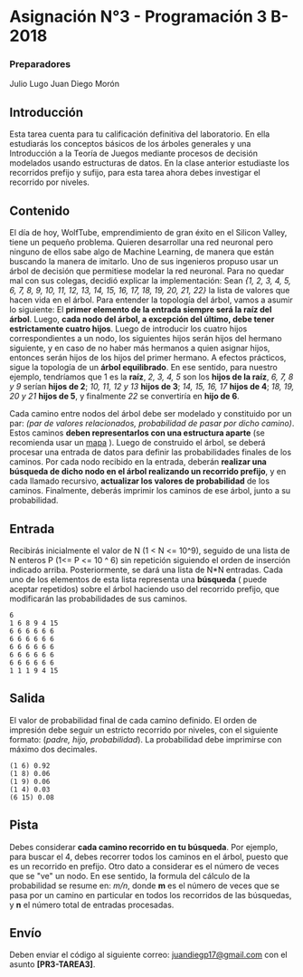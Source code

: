 # Asignación N°3 - Programación 3 B-2018

### Preparadores
Julio Lugo
Juan Diego Morón


## Introducción

Esta tarea cuenta para tu calificación definitiva del laboratorio. En ella estudiarás los conceptos básicos de los árboles generales y una Introducción a la Teoría de Juegos mediante procesos de decisión modelados usando estructuras de datos. En la clase anterior estudiaste los recorridos prefijo y sufijo, para esta tarea ahora debes investigar el recorrido por niveles.

## Contenido

El día de hoy, WolfTube, emprendimiento de gran éxito en el Silicon Valley, tiene un pequeño problema. Quieren desarrollar una red neuronal pero ninguno de ellos sabe algo de Machine Learning, de manera que están buscando la manera de imitarlo. Uno de sus ingenieros propuso usar un árbol de decisión que permitiese modelar la red neuronal. Para no quedar mal con sus colegas, decidió explicar la implementación: Sean *{1, 2, 3, 4, 5, 6, 7, 8, 9, 10, 11, 12, 13, 14, 15, 16, 17, 18, 19, 20, 21, 22}* la lista de valores que hacen vida en el árbol. Para entender la topología del árbol, vamos a asumir lo siguiente: El **primer elemento de la entrada siempre será la raíz del árbol**. Luego, **cada nodo del árbol, a excepción del último, debe tener estrictamente cuatro hijos**. Luego de introducir los cuatro hijos correspondientes a un nodo, los siguientes hijos serán hijos del hermano siguiente, y en caso de no haber más hermanos a quien asignar hijos, entonces serán hijos de los hijos del primer hermano. A efectos prácticos, sigue la topología de un **árbol equilibrado**. En ese sentido, para nuestro ejemplo, tendríamos que 1 es la **raíz**, *2, 3, 4, 5* son los **hijos de la raíz**, *6, 7, 8 y 9* serían **hijos de 2**; *10, 11, 12 y 13* **hijos de 3**; *14, 15, 16, 17* **hijos de 4**; *18, 19, 20 y 21* **hijos de 5**, y finalmente *22* se convertiría en **hijo de 6**.

Cada camino entre nodos del árbol debe ser modelado y constituido por un par: *(par de valores relacionados, probabilidad de pasar por dicho camino)*.
Estos caminos **deben representarlos con una estructura aparte** (se recomienda usar un [mapa](http://www.cplusplus.com/reference/map/map/) ). Luego de construido el árbol, se deberá procesar una entrada de datos para definir las probabilidades finales de los caminos. Por cada nodo recibido en la entrada, deberán **realizar una búsqueda de dicho nodo en el árbol realizando un recorrido prefijo**, y en cada llamado recursivo, **actualizar los valores de probabilidad** de los caminos. Finalmente, deberás imprimir los caminos de ese árbol, junto a su probabilidad.

## Entrada

Recibirás inicialmente el valor de N (1 < N <= 10^9),  seguido de una lista de N  enteros P (1<= P <= 10 ^ 6) sin repetición siguiendo el orden de inserción indicado arriba.
Posteriormente, se dará una lista de N*N entradas. Cada uno de los elementos  de esta lista representa una **búsqueda** ( puede aceptar repetidos) sobre el árbol haciendo uso del recorrido prefijo, que modificarán las probabilidades de sus caminos.

```
6
1 6 8 9 4 15
6 6 6 6 6 6
6 6 6 6 6 6
6 6 6 6 6 6
6 6 6 6 6 6
6 6 6 6 6 6
1 1 1 9 4 15
```


## Salida

El valor de probabilidad final de cada camino definido. El orden de impresión debe seguir un estricto recorrido por niveles, con el siguiente formato: (*padre, hijo, probabilidad*). La probabilidad debe imprimirse con máximo dos decimales.

```
(1 6) 0.92
(1 8) 0.06
(1 9) 0.06
(1 4) 0.03
(6 15) 0.08
```

## Pista

Debes considerar **cada camino recorrido en tu búsqueda**. Por ejemplo, para buscar el 4, debes recorrer todos los caminos en el árbol, puesto que es un recorrido en prefijo. Otro dato a considerar es el número de veces que se "ve" un nodo. En ese sentido, la formula del cálculo de la probabilidad se resume en: *m/n*, donde **m** es el número de veces que se pasa por un camino en particular en todos los recorridos de las búsquedas, y **n** el número total de entradas procesadas.


## Envío

Deben enviar el código al siguiente correo: juandiegp17@gmail.com con el asunto **[PR3-TAREA3]**.
